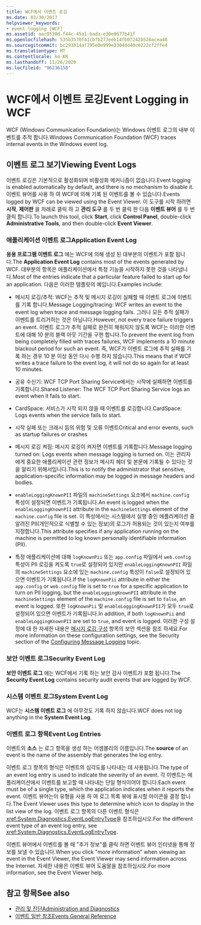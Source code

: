 ```yaml
---
title: WCF에서 이벤트 로깅
ms.date: 03/30/2017
helpviewer_keywords:
- event logging [WCF]
ms.assetid: aac0530d-f44c-45a1-bada-e30e0677b41f
ms.openlocfilehash: 535b3570f41cbfb277eeb14fb07242b528acea46
ms.sourcegitcommit: bc293b14af795e0e999e3304dd40c0222cf2ffe4
ms.translationtype: MT
ms.contentlocale: ko-KR
ms.lasthandoff: 11/26/2020
ms.locfileid: "96236158"
---
```

# <a name="event-logging-in-wcf"></a><span data-ttu-id="97729-102">WCF에서 이벤트 로깅</span><span class="sxs-lookup"><span data-stu-id="97729-102">Event Logging in WCF</span></span>

<span data-ttu-id="97729-103">WCF (Windows Communication Foundation)는 Windows 이벤트 로그의 내부 이벤트를 추적 합니다.</span><span class="sxs-lookup"><span data-stu-id="97729-103">Windows Communication Foundation (WCF) traces internal events in the Windows event log.</span></span>  
  
## <a name="viewing-event-logs"></a><span data-ttu-id="97729-104">이벤트 로그 보기</span><span class="sxs-lookup"><span data-stu-id="97729-104">Viewing Event Logs</span></span>  

 <span data-ttu-id="97729-105">이벤트 로깅은 기본적으로 활성화되며 비활성화 메커니즘이 없습니다.</span><span class="sxs-lookup"><span data-stu-id="97729-105">Event logging is enabled automatically by default, and there is no mechanism to disable it.</span></span> <span data-ttu-id="97729-106">이벤트 뷰어를 사용 하 여 WCF에 의해 기록 된 이벤트를 볼 수 있습니다.</span><span class="sxs-lookup"><span data-stu-id="97729-106">Events logged by WCF can be viewed using the Event Viewer.</span></span> <span data-ttu-id="97729-107">이 도구를 시작 하려면 **시작**, **제어판** 을 차례로 클릭 하 고 **관리 도구** 를 두 번 클릭 한 다음 **이벤트 뷰어** 를 두 번 클릭 합니다.</span><span class="sxs-lookup"><span data-stu-id="97729-107">To launch this tool, click **Start**, click **Control Panel**, double-click **Administrative Tools**, and then double-click **Event Viewer**.</span></span>  
  
### <a name="application-event-log"></a><span data-ttu-id="97729-108">애플리케이션 이벤트 로그</span><span class="sxs-lookup"><span data-stu-id="97729-108">Application Event Log</span></span>  

 <span data-ttu-id="97729-109">**응용 프로그램 이벤트 로그** 에는 WCF에 의해 생성 된 대부분의 이벤트가 포함 됩니다.</span><span class="sxs-lookup"><span data-stu-id="97729-109">The **Application Event Log** contains most of the events generated by WCF.</span></span> <span data-ttu-id="97729-110">대부분의 항목은 애플리케이션에서 특정 기능을 시작하지 못한 것을 나타냅니다.</span><span class="sxs-lookup"><span data-stu-id="97729-110">Most of the entries indicate that a particular feature failed to start up for an application.</span></span> <span data-ttu-id="97729-111">다음은 이러한 템플릿의 예입니다.</span><span class="sxs-lookup"><span data-stu-id="97729-111">Examples include:</span></span>  
  
- <span data-ttu-id="97729-112">메시지 로깅/추적: WCF는 추적 및 메시지 로깅이 실패할 때 이벤트 로그에 이벤트를 기록 합니다.</span><span class="sxs-lookup"><span data-stu-id="97729-112">Message Logging/tracing: WCF writes an event to the event log when trace and message logging fails.</span></span> <span data-ttu-id="97729-113">그러나 모든 추적 실패가 이벤트를 트리거하는 것은 아닙니다.</span><span class="sxs-lookup"><span data-stu-id="97729-113">However, not every trace failure triggers an event.</span></span> <span data-ttu-id="97729-114">이벤트 로그가 추적 실패로 완전히 채워지지 않도록 WCF는 이러한 이벤트에 대해 10 분의 블랙 아웃 기간을 구현 합니다.</span><span class="sxs-lookup"><span data-stu-id="97729-114">To prevent the event log from being completely filled with traces failures, WCF implements a 10 minute blackout period for such an event.</span></span> <span data-ttu-id="97729-115">즉, WCF가 이벤트 로그에 추적 실패를 기록 하는 경우 10 분 이상 동안 다시 수행 하지 않습니다.</span><span class="sxs-lookup"><span data-stu-id="97729-115">This means that if WCF writes a trace failure to the event log, it will not do so again for at least 10 minutes.</span></span>  
  
- <span data-ttu-id="97729-116">공유 수신기: WCF TCP Port Sharing Service에서는 시작에 실패하면 이벤트를 기록합니다.</span><span class="sxs-lookup"><span data-stu-id="97729-116">Shared Listener: The WCF TCP Port Sharing Service logs an event when it fails to start.</span></span>  
  
- <span data-ttu-id="97729-117">CardSpace: 서비스가 시작 되지 않을 때 이벤트를 로깅합니다.</span><span class="sxs-lookup"><span data-stu-id="97729-117">CardSpace: Logs events when the service fails to start.</span></span>  
  
- <span data-ttu-id="97729-118">시작 실패 또는 크래시 등의 위험 및 오류 이벤트</span><span class="sxs-lookup"><span data-stu-id="97729-118">Critical and error events, such as startup failures or crashes</span></span>  
  
- <span data-ttu-id="97729-119">메시지 로깅 켜짐: 메시지 로깅이 켜지면 이벤트를 기록합니다.</span><span class="sxs-lookup"><span data-stu-id="97729-119">Message logging turned on: Logs events when message logging is turned on.</span></span> <span data-ttu-id="97729-120">이는 관리자에게 중요한 애플리케이션 관련 정보가 메시지 헤더 및 본문에 기록될 수 있다는 것을 알리기 위해서입니다.</span><span class="sxs-lookup"><span data-stu-id="97729-120">This is to notify the administrator that sensitive, application-specific information may be logged in message headers and bodies.</span></span>  
  
- <span data-ttu-id="97729-121">`enableLoggingKnownPII` 파일의 `machineSettings` 요소에서 `machine.config` 특성이 설정되면 이벤트가 기록됩니다.</span><span class="sxs-lookup"><span data-stu-id="97729-121">An event is logged when the `enableLoggingKnownPII` attribute in the `machineSettings` element of the `machine.config` file is set.</span></span> <span data-ttu-id="97729-122">이 특성에서는 시스템에서 실행 중인 애플리케이션 중 알려진 PII(개인적으로 식별할 수 있는 정보)의 로그가 허용되는 것이 있는지 여부를 지정합니다.</span><span class="sxs-lookup"><span data-stu-id="97729-122">This attribute specifies if any application running on the machine is permitted to log known personally identifiable information (PII).</span></span>  
  
- <span data-ttu-id="97729-123">특정 애플리케이션에 대해 `logKnownPii` 또는 `app.config` 파일에서 `web.config` 특성이 PII 로깅을 켜도록 `true`로 설정되어 있지만 `enableLoggingKnownPII` 파일의 `machineSettings` 요소에 있는 `machine.config` 특성이 `false`로 설정되어 있으면 이벤트가 기록됩니다.</span><span class="sxs-lookup"><span data-stu-id="97729-123">If the `logKnownPii` attribute in either the `app.config` or `web.config` file is set to `true` for a specific application to turn on PII logging, but the `enableLoggingKnownPII` attribute in the `machineSettings` element of the `machine.config` file is set to `false`, an event is logged.</span></span> <span data-ttu-id="97729-124">또한 `logKnownPii` 및 `enableLoggingKnownPII`가 모두 `true`로 설정되어 있으면 이벤트가 기록됩니다.</span><span class="sxs-lookup"><span data-stu-id="97729-124">In addition, if both `logKnownPii` and `enableLoggingKnownPII` are set to `true`, and event is logged.</span></span> <span data-ttu-id="97729-125">이러한 구성 설정에 대 한 자세한 내용은 [메시지 로깅 구성](../configuring-message-logging.md) 항목의 보안 섹션을 참조 하세요.</span><span class="sxs-lookup"><span data-stu-id="97729-125">For more information on these configuration settings, see the Security section of the [Configuring Message Logging](../configuring-message-logging.md) topic.</span></span>  
  
### <a name="security-event-log"></a><span data-ttu-id="97729-126">보안 이벤트 로그</span><span class="sxs-lookup"><span data-stu-id="97729-126">Security Event Log</span></span>  

 <span data-ttu-id="97729-127">**보안 이벤트 로그** 에는 WCF에서 기록 하는 보안 감사 이벤트가 포함 됩니다.</span><span class="sxs-lookup"><span data-stu-id="97729-127">The **Security Event Log** contains security audit events that are logged by WCF.</span></span>  
  
### <a name="system-event-log"></a><span data-ttu-id="97729-128">시스템 이벤트 로그</span><span class="sxs-lookup"><span data-stu-id="97729-128">System Event Log</span></span>  

 <span data-ttu-id="97729-129">WCF는 **시스템 이벤트 로그** 에 아무것도 기록 하지 않습니다.</span><span class="sxs-lookup"><span data-stu-id="97729-129">WCF does not log anything in the **System Event Log**.</span></span>  
  
### <a name="event-log-entries"></a><span data-ttu-id="97729-130">이벤트 로그 항목</span><span class="sxs-lookup"><span data-stu-id="97729-130">Event Log Entries</span></span>  

 <span data-ttu-id="97729-131">이벤트의 **소스** 는 로그 항목을 생성 하는 어셈블리의 이름입니다.</span><span class="sxs-lookup"><span data-stu-id="97729-131">The **source** of an event is the name of the assembly that generates the log entry.</span></span>  
  
 <span data-ttu-id="97729-132">이벤트 로그 항목의 형식은 이벤트의 심각도를 나타내는 데 사용됩니다.</span><span class="sxs-lookup"><span data-stu-id="97729-132">The type of an event log entry is used to indicate the severity of an event.</span></span> <span data-ttu-id="97729-133">각 이벤트는 애플리케이션에서 이벤트를 보고할 때 나타내는 단일 형식이어야 합니다.</span><span class="sxs-lookup"><span data-stu-id="97729-133">Each event must be of a single type, which the application indicates when it reports the event.</span></span> <span data-ttu-id="97729-134">이벤트 뷰어는이 유형을 사용 하 여 로그 목록 뷰에 표시할 아이콘을 결정 합니다.</span><span class="sxs-lookup"><span data-stu-id="97729-134">The Event Viewer uses this type to determine which icon to display in the list view of the log.</span></span> <span data-ttu-id="97729-135">이벤트 로그 항목의 다른 이벤트 형식은 <xref:System.Diagnostics.EventLogEntryType>을 참조하십시오.</span><span class="sxs-lookup"><span data-stu-id="97729-135">For the different event type of an event log entry, see <xref:System.Diagnostics.EventLogEntryType>.</span></span>  
  
 <span data-ttu-id="97729-136">이벤트 뷰어에서 이벤트를 볼 때 "추가 정보"를 클릭 하면 이벤트 뷰어 인터넷을 통해 정보를 보낼 수 있습니다.</span><span class="sxs-lookup"><span data-stu-id="97729-136">When you click "more information" when viewing an event in the Event Viewer, the Event Viewer may send information across the Internet.</span></span> <span data-ttu-id="97729-137">자세한 내용은 이벤트 뷰어 도움말을 참조하십시오.</span><span class="sxs-lookup"><span data-stu-id="97729-137">For more information, see the Event Viewer help.</span></span>  
  
## <a name="see-also"></a><span data-ttu-id="97729-138">참고 항목</span><span class="sxs-lookup"><span data-stu-id="97729-138">See also</span></span>

- [<span data-ttu-id="97729-139">관리 및 진단</span><span class="sxs-lookup"><span data-stu-id="97729-139">Administration and Diagnostics</span></span>](../index.md)
- [<span data-ttu-id="97729-140">이벤트 일반 참조</span><span class="sxs-lookup"><span data-stu-id="97729-140">Events General Reference</span></span>](events-general-reference.md)
